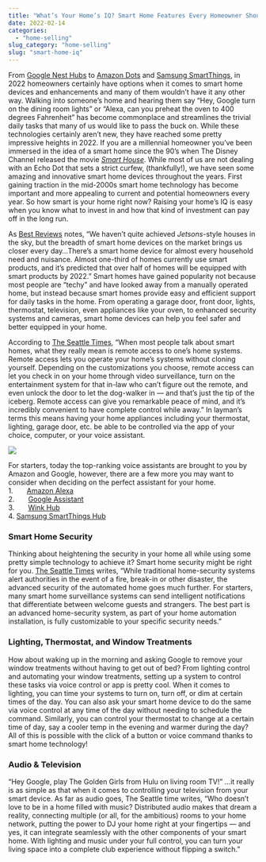 ```yaml
---
title: "What’s Your Home’s IQ? Smart Home Features Every Homeowner Should Consider"
date: 2022-02-14
categories: 
  - "home-selling"
slug_category: "home-selling"
slug: "smart-home-iq"
---
```


From [Google Nest Hubs](https://store.google.com/us/product/nest_hub_2nd_gen?hl=en-US&gclid=7cd4ba90a4161844f8fad8921a4fd3ec&gclsrc=3p.ds&msclkid=7cd4ba90a4161844f8fad8921a4fd3ec&utm_source=bing&utm_medium=cpc&utm_campaign=1004101%20%7C%20Nest%20Hub%20%7C%20DR%20%7C%20ESS01%20%7C%20NA%20%7C%20US%20%7C%20en%20%7C%20Hybrid%20%7C%20SEM%20%7C%20BKWS%20-%20EXA%20%7C%20Txt%20~%20Displays&utm_term=google%20nest%20hub&utm_content=Hybrid%20%7C%20BKWS%20-%20EXA%20%7C%20Txt%20~%20Nest%20Hub%20~%20Core%20Terms) to [Amazon Dots](https://www.amazon.com/all-new-Echo-Dot/dp/B07XJ8C8F5) and [Samsung SmartThings](https://www.samsung.com/us/smartthings/), in 2022 homeowners certainly have options when it comes to smart home devices and enhancements and many of them wouldn’t have it any other way. Walking into someone’s home and hearing them say “Hey, Google turn on the dining room lights” or “Alexa, can you preheat the oven to 400 degrees Fahrenheit” has become commonplace and streamlines the trivial daily tasks that many of us would like to pass the buck on. While these technologies certainly aren’t new, they have reached some pretty impressive heights in 2022. If you are a millennial homeowner you’ve been immersed in the idea of a smart home since the 90’s when The Disney Channel released the movie [_Smart House_](https://movies.disney.com/smart-house). While most of us are not dealing with an Echo Dot that sets a strict curfew, (thankfully!), we have seen some amazing and innovative smart home devices throughout the years. First gaining traction in the mid-2000s smart home technology has become important and more appealing to current and potential homeowners every year. So how smart is your home right now? Raising your home’s IQ is easy when you know what to invest in and how that kind of investment can pay off in the long run.

As [Best Reviews](https://bestreviews.com/electronics/smart-home/best-smart-home-devices) notes, “We haven’t quite achieved _Jetsons_\-style houses in the sky, but the breadth of smart home devices on the market brings us closer every day…There’s a smart home device for almost every household need and nuisance. Almost one-third of homes currently use smart products, and it’s predicted that over half of homes will be equipped with smart products by 2022.” Smart homes have gained popularity not because most people are “techy” and have looked away from a manually operated home, but instead because smart homes provide easy and efficient support for daily tasks in the home. From operating a garage door, front door, lights, thermostat, television, even appliances like your oven, to enhanced security systems and cameras, smart home devices can help you feel safer and better equipped in your home.

According to [The Seattle Times](https://www.seattletimes.com/explore/at-home/top-5-features-of-a-smart-home-system/#:~:text=Top%205%20features%20of%20a%20smart%20home%20system.,control%2C%20automated%20window%20treatments.%205%20Distributed%20audio.%20), “When most people talk about smart homes, what they really mean is remote access to one’s home systems. Remote access lets you operate your home’s systems without cloning yourself. Depending on the customizations you choose, remote access can let you check in on your home through video surveillance, turn on the entertainment system for that in-law who can’t figure out the remote, and even unlock the door to let the dog-walker in — and that’s just the tip of the iceberg. Remote access can give you remarkable peace of mind, and it’s incredibly convenient to have complete control while away.” In layman’s terms this means having your home appliances including your thermostat, lighting, garage door, etc. be able to be controlled via the app of your choice, computer, or your voice assistant.

![](images/shutterstock_1584383977-1024x684.jpg)

For starters, today the top-ranking voice assistants are brought to you by Amazon and Google, however, there are a few more you may want to consider when deciding on the perfect assistant for your home.  
1.       [Amazon Alexa](https://www.amazon.com/dp/B07XKF5RM3?tag=mh0b-20&ref=pd_sl_11vad69j6i_e&adgrpid=1337006710208118&hvadid=83562991457156&hvnetw=o&hvqmt=e&hvbmt=be&hvdev=c&hvlocint=&hvlocphy=72284&hvtargid=kwd-83563277159345:loc-190&hydadcr=3193_11517515)  
2.       [Google Assistant](https://assistant.google.com/)  
3.       [Wink Hub](https://www.wink.com/products/wink-hub/)  
4\. [Samsung SmartThings Hub](https://www.samsung.com/us/smartthings/)  

### Smart Home Security

Thinking about heightening the security in your home all while using some pretty simple technology to achieve it? Smart home security might be right for you. [The Seattle Times](https://www.seattletimes.com/explore/at-home/top-5-features-of-a-smart-home-system/#:~:text=Top%205%20features%20of%20a%20smart%20home%20system.,control%2C%20automated%20window%20treatments.%205%20Distributed%20audio.%20) writes, “While traditional home-security systems alert authorities in the event of a fire, break-in or other disaster, the advanced security of the automated home goes much further. For starters, many smart home surveillance systems can send intelligent notifications that differentiate between welcome guests and strangers. The best part is an advanced home-security system, as part of your home automation installation, is fully customizable to your specific security needs.”

### **Lighting, Thermostat, and Window Treatments**

How about waking up in the morning and asking Google to remove your window treatments without having to get out of bed? From lighting control and automating your window treatments, setting up a system to control these tasks via voice control or app is pretty cool. When it comes to lighting, you can time your systems to turn on, turn off, or dim at certain times of the day. You can also ask your smart home device to do the same via voice control at any time of the day without needing to schedule the command. Similarly, you can control your thermostat to change at a certain time of day, say a cooler temp in the evening and warmer during the day? All of this is possible with the click of a button or voice command thanks to smart home technology!

### **Audio & Television**

“Hey Google, play The Golden Girls from Hulu on living room TV!” …it really is as simple as that when it comes to controlling your television from your smart device. As far as audio goes, The Seattle time writes, “Who doesn’t love to be in a home filled with music? Distributed audio makes that dream a reality, connecting multiple (or all, for the ambitious) rooms to your home network, putting the power to DJ your home right at your fingertips — and yes, it can integrate seamlessly with the other components of your smart home. With lighting and music under your full control, you can turn your living space into a complete club experience without flipping a switch.”
